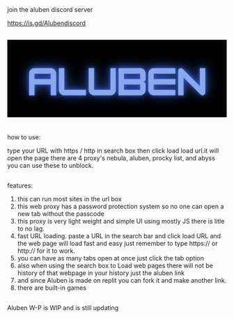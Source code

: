 ##

join the aluben discord server

https://is.gd/Alubendiscord

##

<img src="assets/images/Aluben-logo.jpeg"></img>
<br><br>
<br>how to use:

type your URL with https / http in search box then click load load url.it will open the page there are 4 proxy's nebula, aluben, procky list, and abyss you can use these to unblock.

##

features:

1. this can run most sites in the url box
2. this web proxy has a password protection system so no one can open a new tab without the passcode
3. this proxy is very light weight and simple UI using mostly JS there is litle to no lag.
4. fast URL loading. paste a URL in the search bar and click load URL and the web page will load fast and easy just remember to type https:// or http:// for it to work.
5. you can have as many tabs open at once just click the tab option
6. also when using the search box to Load web pages there will not be history of that webpage in your history just the aluben link
7. and since Aluben is made on replit you can fork it and make another link.
8. there are built-in games

##

Aluben W-P is WIP and is still updating

##
